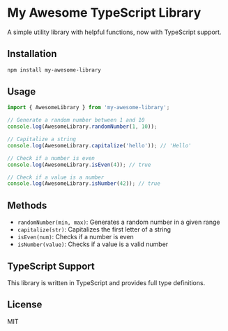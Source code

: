 # My Awesome TypeScript Library

A simple utility library with helpful functions, now with TypeScript support.

## Installation

```bash
npm install my-awesome-library
```

## Usage

```typescript
import { AwesomeLibrary } from 'my-awesome-library';

// Generate a random number between 1 and 10
console.log(AwesomeLibrary.randomNumber(1, 10));

// Capitalize a string
console.log(AwesomeLibrary.capitalize('hello')); // 'Hello'

// Check if a number is even
console.log(AwesomeLibrary.isEven(4)); // true

// Check if a value is a number
console.log(AwesomeLibrary.isNumber(42)); // true
```

## Methods

- `randomNumber(min, max)`: Generates a random number in a given range
- `capitalize(str)`: Capitalizes the first letter of a string
- `isEven(num)`: Checks if a number is even
- `isNumber(value)`: Checks if a value is a valid number

## TypeScript Support

This library is written in TypeScript and provides full type definitions.

## License

MIT